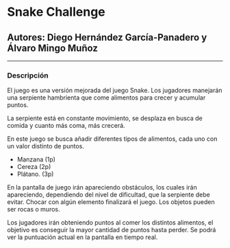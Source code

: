 #  Snake Challenge
##  Autores: Diego Hernández García-Panadero y Álvaro Mingo Muñoz
_________________________________________________________________

###  Descripción
El juego es una versión mejorada del juego Snake. Los jugadores manejarán una
serpiente hambrienta que come alimentos para crecer y acumular puntos.

La serpiente está en constante movimiento, se desplaza en busca de comida y cuanto
más coma, más crecerá.

En este juego se busca añadir diferentes tipos de alimentos, cada uno con un valor
distinto de puntos.
- Manzana (1p)
- Cereza (2p)
- Plátano. (3p)


En la pantalla de juego irán apareciendo obstáculos, los cuales irán apareciendo,
dependiendo del nivel de dificultad, que la serpiente debe evitar. Chocar con algún
elemento finalizará el juego. Los objetos pueden ser rocas o muros.

Los jugadores irán obteniendo puntos al comer los distintos alimentos, el objetivo es
conseguir la mayor cantidad de puntos hasta perder. Se podrá ver la puntuación actual
en la pantalla en tiempo real.

#### 
